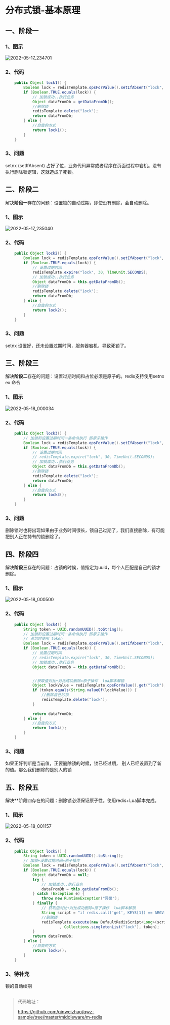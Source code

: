 # 分布式锁-基本原理

## 一、阶段一

### 1、图示

![2022-05-17_234701](https://img.qinweizhao.com/2022/05/2022-05-17_234701.png)

### 2、代码

```java
    public Object lock1() {
        Boolean lock = redisTemplate.opsForValue().setIfAbsent("lock", "111");
        if (Boolean.TRUE.equals(lock)) {
            // 加锁成功..执行业务
            Object dataFromDb = getDataFromDb();
            //删除锁
            redisTemplate.delete("1ock");
            return dataFromDb;
        } else {
            //自旋的方式
            return lock1();
        }
    }
```

### 3、问题

setnx (setIfAbsent) 占好了位，业务代码异常或者程序在页面过程中宕机。没有执行删除锁逻辑，这就造成了死锁。

## 二、阶段二

解决**阶段一**存在的问题：设置锁的自动过期，即使没有删除，会自动删除。

### 1、图示

![2022-05-17_235040](https://img.qinweizhao.com/2022/05/2022-05-17_235040.png)

### 2、代码

```java
    public Object lock2() {
        Boolean lock = redisTemplate.opsForValue().setIfAbsent("lock", "111");
        if (Boolean.TRUE.equals(lock)) {
            // 设置过期时间
            redisTemplate.expire("lock", 30, TimeUnit.SECONDS);
            // 加锁成功..执行业务
            Object dataFromDb = this.getDataFromDb();
            //删除锁
            redisTemplate.delete("1ock");
            return dataFromDb;
        } else {
            //自旋的方式
            return lock2();
        }
    }
```

### 3、问题

setnx 设置好，还未设置过期时间，服务器宕机，导致死锁了。

## 三、阶段三

解决**阶段二**存在的问题：设置过期时间和占位必须是原子的。redis支持使用setnx ex 命令

### 1、图示

![2022-05-18_000034](https://img.qinweizhao.com/2022/05/2022-05-18_000034.png)

### 2、代码

```java
    public Object lock3() {
        // 加锁和设置过期时间一条命令执行 即原子操作
        Boolean lock = redisTemplate.opsForValue().setIfAbsent("lock", "111", 30, TimeUnit.SECONDS);
        if (Boolean.TRUE.equals(lock)) {
            // 设置过期时间
            // redisTemplate.expire("lock", 30, TimeUnit.SECONDS);
            // 加锁成功..执行业务
            Object dataFromDb = this.getDataFromDb();
            //删除锁
            redisTemplate.delete("1ock");
            return dataFromDb;
        } else {
            //自旋的方式
            return lock3();
        }
    }
```

### 3、问题

删除锁时也将出现如果由于业务时间很长，锁自己过期了，我们直接删除，有可能把别人正在持有的锁删除了。

## 四、阶段四

解决**阶段三**存在的问题：占锁的时候，值指定为uuid，每个人匹配是自己的锁才删除。

### 1、图示

![2022-05-18_000500](https://img.qinweizhao.com/2022/05/2022-05-18_000500.png)

### 2、代码

```java
    public Object lock4() {
        String token = UUID.randomUUID().toString();
        // 加锁和设置过期时间一条命令执行 即原子操作
        // 占坑时使用 token
        Boolean lock = redisTemplate.opsForValue().setIfAbsent("lock", token, 30, TimeUnit.SECONDS);
        if (Boolean.TRUE.equals(lock)) {
            // 设置过期时间
            // redisTemplate.expire("lock", 30, TimeUnit.SECONDS);
            // 加锁成功..执行业务
            Object dataFromDb = this.getDataFromDb();


            //获取值对比+对比成功删除=原子操作  lua脚本解锁
            Object lockValue = redisTemplate.opsForValue().get("lock");
            if (token.equals(String.valueOf(lockValue))) {
                //删除自己的锁
                redisTemplate.delete("lock");
            }
   
            return dataFromDb;
        } else {
            //自旋的方式
            return lock4();
        }
    }
```

### 3、问题

如果正好判断是当前值，正要删除锁的时候，锁已经过期， 别人已经设置到了新的值。那么我们删除的是别人的锁

## 五、阶段五

解决**阶段四存在的问题：删除锁必须保证原子性。使用redis+Lua脚本完成。

### 1、图示

![2022-05-18_001157](https://img.qinweizhao.com/2022/05/2022-05-18_001157.png)

### 2、代码

```java
    public Object lock5() {
        String token = UUID.randomUUID().toString();
        // 加锁+设置过期时间=原子操作
        Boolean lock = redisTemplate.opsForValue().setIfAbsent("lock", token, 30, TimeUnit.SECONDS);
        if (Boolean.TRUE.equals(lock)) {
            Object dataFromDb = null;
            try {
                // 加锁成功..执行业务
                dataFromDb = this.getDataFromDb();
            } catch (Exception e) {
                throw new RuntimeException("异常");
            } finally {
                // 获取值对比+对比成功删除=原子操作  lua脚本解锁
                String script = "if redis.call('get', KEYS[1]) == ARGV[1] then return redis.call('del', KEYS[1]) else return 0 end";
                //删除锁
                redisTemplate.execute(new DefaultRedisScript<Long>(script, Long.class)
                        , Collections.singletonList("lock"), token);
            }
            return dataFromDb;
        } else {
            //自旋的方式
            return lock5();
        }
    }
```

### 3、待补充

锁的自动续期

##  

>代码地址：
>
>https://github.com/qinweizhao/qwz-sample/tree/master/middleware/m-redis
